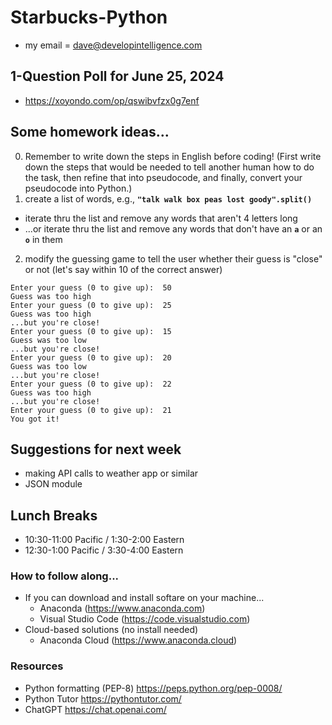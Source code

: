# Starbucks-Python
* my email = dave@developintelligence.com

## 1-Question Poll for June 25, 2024
* https://xoyondo.com/op/qswibvfzx0g7enf
  
## Some homework ideas...
0. Remember to write down the steps in English before coding! (First write down the steps that would be needed to tell another human how to do the task, then refine that into pseudocode, and finally, convert your pseudocode into Python.)
1. create a list of words, e.g., __`"talk walk box peas lost goody".split()`__
  * iterate thru the list and remove any words that aren't 4 letters long
  * ...or iterate thru the list and remove any words that don't have an __`a`__ or an __`o`__ in them
2. modify the guessing game to tell the user whether their guess is "close" or not (let's say within 10 of the correct answer)

```
Enter your guess (0 to give up):  50
Guess was too high
Enter your guess (0 to give up):  25
Guess was too high
...but you're close!
Enter your guess (0 to give up):  15
Guess was too low
...but you're close!
Enter your guess (0 to give up):  20
Guess was too low
...but you're close!
Enter your guess (0 to give up):  22
Guess was too high
...but you're close!
Enter your guess (0 to give up):  21
You got it!
```
    
## Suggestions for next week
* making API calls to weather app or similar
* JSON module
  
## Lunch Breaks
* 10:30-11:00 Pacific / 1:30-2:00 Eastern
*  12:30-1:00 Pacific / 3:30-4:00 Eastern

### How to follow along...
* If you can download and install softare on your machine...
  * Anaconda (https://www.anaconda.com)
  * Visual Studio Code (https://code.visualstudio.com)
* Cloud-based solutions (no install needed)
  * Anaconda Cloud (https://www.anaconda.cloud)

### Resources
* Python formatting (PEP-8) https://peps.python.org/pep-0008/
* Python Tutor https://pythontutor.com/
* ChatGPT https://chat.openai.com/
